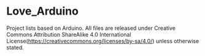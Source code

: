 # Love_Arduino
Project lists based on Arduino.
All files are released under Creative Commons Attribution ShareAlike 4.0 International License(https://creativecommons.org/licenses/by-sa/4.0/) unless otherwise stated.
